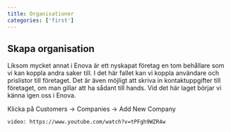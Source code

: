 ```yaml
---
title: Organisationer
categories: ['first']
---
```

## Skapa organisation

Liksom mycket annat i Enova är ett nyskapat företag en tom behållare som vi kan koppla andra saker till. I det här fallet kan vi koppla användare och prislistor till företaget. Det är även möjligt att skriva in kontaktuppgifter till företaget, om man gillar att ha sådant till hands. Vid det här laget börjar vi känna igen oss i Enova. 

Klicka på Customers -> Companies -> Add New Company  

`video: https://www.youtube.com/watch?v=tPFgh9WZR4w`
